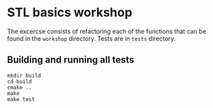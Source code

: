# STL basics workshop

The excercse consists of refactoring each of the functions that can be found in the `workshop` directory. Tests are in `tests` directory.

## Building and running all tests

    mkdir build
    cd build
    cmake ..
    make
    make test

